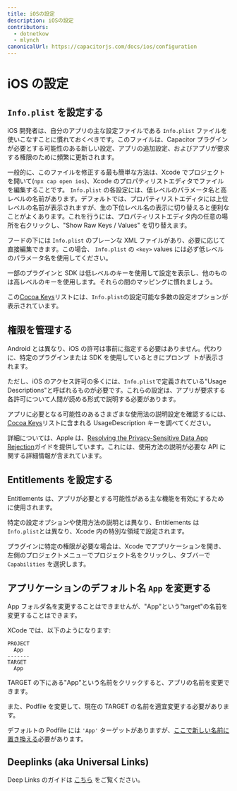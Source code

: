 ```yaml
---
title: iOSの設定
description: iOSの設定
contributors:
  - dotnetkow
  - mlynch
canonicalUrl: https://capacitorjs.com/docs/ios/configuration
---
```


# iOS の設定

## `Info.plist` を設定する

iOS 開発者は、自分のアプリの主な設定ファイルである `Info.plist` ファイルを使いこなすことに慣れておくべきです。このファイルは、Capacitor プラグインが必要とする可能性のある新しい設定、アプリの追加設定、およびアプリが要求する権限のために頻繁に更新されます。

一般的に、このファイルを修正する最も簡単な方法は、Xcode でプロジェクトを開いて(`npx cap open ios`)、Xcode のプロパティリストエディタでファイルを編集することです。 `Info.plist` の各設定には、低レベルのパラメータ名と高レベルの名前があります。デフォルトでは、プロパティリストエディタには上位レベルの名前が表示されますが、生の下位レベル名の表示に切り替えると便利なことがよくあります。これを行うには、プロパティリストエディタ内の任意の場所を右クリックし、"Show Raw Keys / Values" を切り替えます。

フードの下には `Info.plist` のプレーンな XML ファイルがあり、必要に応じて直接編集できます。この場合、 `Info.plist` の `<key>` values には必ず低レベルのパラメータ名を使用してください。

一部のプラグインと SDK は低レベルのキーを使用して設定を表示し、他のものは高レベルのキーを使用します。それらの間のマッピングに慣れましょう。

この[Cocoa Keys](https://developer.apple.com/library/content/documentation/General/Reference/InfoPlistKeyReference/Articles/CocoaKeys.html)リストには、`Info.plist`の設定可能な多数の設定オプションが表示されています。

## 権限を管理する

Android とは異なり、iOS の許可は事前に指定する必要はありません。代わりに、特定のプラグインまたは SDK を使用しているときにプロンプ ​​ トが表示されます。

ただし、iOS のアクセス許可の多くには、`Info.plist`で定義されている"Usage Descriptions"と呼ばれるものが必要です。これらの設定は、アプリが要求する各許可について人間が読める形式で説明する必要があります。

アプリに必要となる可能性のあるさまざまな使用法の説明設定を確認するには、[Cocoa Keys](https://developer.apple.com/library/content/documentation/General/Reference/InfoPlistKeyReference/Articles/CocoaKeys.html)リストに含まれる UsageDescription キーを調べてください。

詳細については、Apple は、[Resolving the Privacy-Sensitive Data App Rejection](https://developer.apple.com/library/content/qa/qa1937/_index.html)ガイドを提供しています。これには、使用方法の説明が必要な API に関する詳細情報が含まれています。

## Entitlements を設定する

Entitlements は、アプリが必要とする可能性がある主な機能を有効にするために使用されます。

特定の設定オプションや使用方法の説明とは異なり、Entitlements は`Info.plist`とは異なり、Xcode 内の特別な領域で設定されます。

プラグインに特定の権限が必要な場合は、Xcode でアプリケーションを開き、左側のプロジェクトメニューでプロジェクト名をクリックし、タブバーで `Capabilities` を選択します。

## アプリケーションのデフォルト名 `App` を変更する

App フォルダ名を変更することはできませんが、"App"という"target"の名前を変更することはできます。

XCode では、以下のようになります:

```
PROJECT
  App
-------
TARGET
  App
```

TARGET の下にある"App"という名前をクリックすると、アプリの名前を変更できます。

また、Podfile を変更して、現在の TARGET の名前を適宜変更する必要があります。

デフォルトの Podfile には `'App'` ターゲットがありますが、<a href="https://github.com/ionic-team/capacitor/blob/master/ios-template/App/Podfile#L16" target="_blank">ここで新しい名前に置き換える</a>必要があります。

## Deeplinks (aka Universal Links)

Deep Links のガイドは [こちら](/docs/guides/deep-links) をご覧ください。
